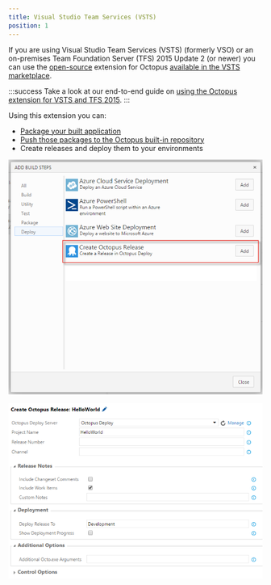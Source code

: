 ```yaml
---
title: Visual Studio Team Services (VSTS)
position: 1
---
```



If you are using Visual Studio Team Services (VSTS) (formerly VSO) or an on-premises Team Foundation Server (TFS) 2015 Update 2 (or newer) you can use the [open-source](https://github.com/OctopusDeploy/OctoTFS) extension for Octopus [available in the VSTS marketplace](https://marketplace.visualstudio.com/items?itemName=octopusdeploy.octopus-deploy-build-release-tasks).

:::success
Take a look at our end-to-end guide on [using the Octopus extension for VSTS and TFS 2015](/docs/guides/use-the-team-foundation-build-custom-task.md).
:::





Using this extension you can:

- [Package your built application](/docs/packaging-applications.md)
- [Push those packages to the Octopus built-in repository](/docs/packaging-applications/package-repositories/pushing-packages-to-the-built-in-repository.md)
- Create releases and deploy them to your environments



![](/docs/images/5669025/5865514.png)


![](/docs/images/5669025/5865515.png)
